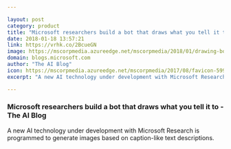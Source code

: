 ```yaml
---

layout: post
category: product
title: "Microsoft researchers build a bot that draws what you tell it to - The AI Blog"
date: 2018-01-18 13:57:21
link: https://vrhk.co/2BcueGN
image: https://mscorpmedia.azureedge.net/mscorpmedia/2018/01/drawing-bot-3-short-fb.jpg
domain: blogs.microsoft.com
author: "The AI Blog"
icon: https://mscorpmedia.azureedge.net/mscorpmedia/2017/08/favicon-599dd6ab4d63f.jpg
excerpt: "A new AI technology under development with Microsoft Research is programmed to generate images based on caption-like text descriptions."

---
```


### Microsoft researchers build a bot that draws what you tell it to - The AI Blog

A new AI technology under development with Microsoft Research is programmed to generate images based on caption-like text descriptions.